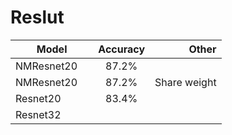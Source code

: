 # Reslut

| Model        | Accuracy          | Other  |
| ------------- |:-------------:| -----:|
| NMResnet20      | 87.2% |  |
| NMResnet20      | 87.2% |  Share weight|
|  Resnet20     |   83.4%    |    |
|  Resnet32 |      |    |

